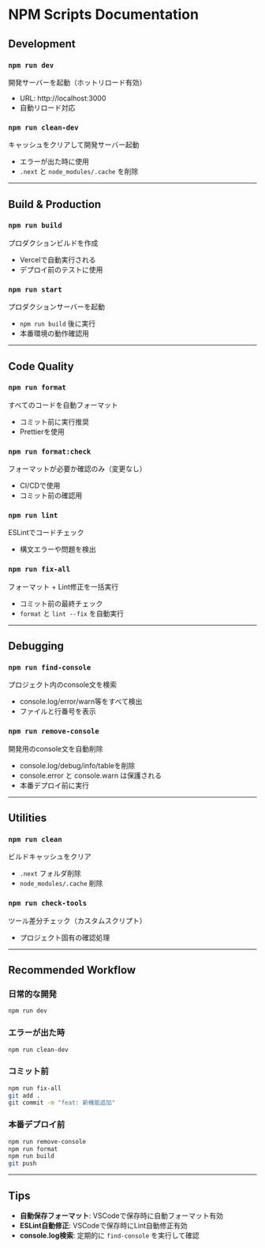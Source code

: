 # NPM Scripts Documentation

## Development

### `npm run dev`
開発サーバーを起動（ホットリロード有効）
- URL: http://localhost:3000
- 自動リロード対応

### `npm run clean-dev`
キャッシュをクリアして開発サーバー起動
- エラーが出た時に使用
- `.next` と `node_modules/.cache` を削除

---

## Build & Production

### `npm run build`
プロダクションビルドを作成
- Vercelで自動実行される
- デプロイ前のテストに使用

### `npm run start`
プロダクションサーバーを起動
- `npm run build` 後に実行
- 本番環境の動作確認用

---

## Code Quality

### `npm run format`
すべてのコードを自動フォーマット
- コミット前に実行推奨
- Prettierを使用

### `npm run format:check`
フォーマットが必要か確認のみ（変更なし）
- CI/CDで使用
- コミット前の確認用

### `npm run lint`
ESLintでコードチェック
- 構文エラーや問題を検出

### `npm run fix-all`
フォーマット + Lint修正を一括実行
- コミット前の最終チェック
- `format` と `lint --fix` を自動実行

---

## Debugging

### `npm run find-console`
プロジェクト内のconsole文を検索
- console.log/error/warn等をすべて検出
- ファイルと行番号を表示

### `npm run remove-console`
開発用のconsole文を自動削除
- console.log/debug/info/tableを削除
- console.error と console.warn は保護される
- 本番デプロイ前に実行

---

## Utilities

### `npm run clean`
ビルドキャッシュをクリア
- `.next` フォルダ削除
- `node_modules/.cache` 削除

### `npm run check-tools`
ツール差分チェック（カスタムスクリプト）
- プロジェクト固有の確認処理

---

## Recommended Workflow

### 日常的な開発
```bash
npm run dev
```

### エラーが出た時
```bash
npm run clean-dev
```

### コミット前
```bash
npm run fix-all
git add .
git commit -m "feat: 新機能追加"
```

### 本番デプロイ前
```bash
npm run remove-console
npm run format
npm run build
git push
```

---

## Tips

- **自動保存フォーマット**: VSCodeで保存時に自動フォーマット有効
- **ESLint自動修正**: VSCodeで保存時にLint自動修正有効
- **console.log検索**: 定期的に `find-console` を実行して確認